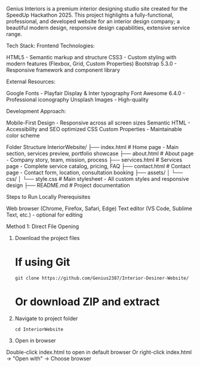 Genius Interiors is a premium interior designing studio site created for the SpeedUp Hackathon 2025. This project highlights a fully-functional, professional, and developed website for an interior design company; a beautiful modern design, responsive design capabilities, extensive service range.

Tech Stack:
Frontend Technologies:

HTML5 - Semantic markup and structure
CSS3 - Custom styling with modern features (Flexbox, Grid, Custom Properties)
Bootstrap 5.3.0 - Responsive framework and component library

External Resources:

Google Fonts - Playfair Display & Inter typography
Font Awesome 6.4.0 - Professional iconography
Unsplash Images - High-quality

Development Approach:

Mobile-First Design - Responsive across all screen sizes
Semantic HTML - Accessibility and SEO optimized
CSS Custom Properties - Maintainable color scheme  

Folder Structure
InteriorWebsite/
├── index.html                  # Home page - Main section, services preview, portfolio showcase
├── about.html                  # About page - Company story, team, mission, process
├── services.html               # Services page - Complete service catalog, pricing, FAQ
├── contact.html                # Contact page - Contact form, location, consultation booking
├── assets/
│   └── css/
│       └── style.css           # Main stylesheet - All custom styles and responsive design
├── README.md                   # Project documentation

Steps to Run Locally
Prerequisites

Web browser (Chrome, Firefox, Safari, Edge)
Text editor (VS Code, Sublime Text, etc.) - optional for editing

Method 1: Direct File Opening

1. Download the project files

     # If using Git
       git clone https://github.com/Genius2387/Interior-Desiner-Website/
   
     # Or download ZIP and extract

2.  Navigate to project folder

        cd InteriorWebsite

3.  Open in browser

Double-click index.html to open in default browser
Or right-click index.html → "Open with" → Choose browser

